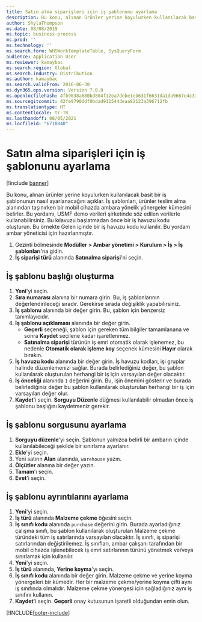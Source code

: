 ```yaml
---
title: Satın alma siparişleri için iş şablonunu ayarlama
description: Bu konu, alınan ürünler yerine koyulurken kullanılacak basit bir iş şablonunun nasıl ayarlanacağını açıklar.
author: ShylaThompson
ms.date: 08/08/2019
ms.topic: business-process
ms.prod: ''
ms.technology: ''
ms.search.form: WHSWorkTemplateTable, SysQueryForm
audience: Application User
ms.reviewer: kamaybac
ms.search.region: Global
ms.search.industry: Distribution
ms.author: kamaybac
ms.search.validFrom: 2016-06-30
ms.dyn365.ops.version: Version 7.0.0
ms.openlocfilehash: 4fb9038a680bd804f12ea7debe1eb631f6631da1da9667e4c335ed8673a179f1
ms.sourcegitcommit: 42fe9790ddf0bdad911544deaa82123a396712fb
ms.translationtype: HT
ms.contentlocale: tr-TR
ms.lasthandoff: 08/05/2021
ms.locfileid: "6718840"
---
```

# <a name="set-up-a-work-template-for-purchase-orders"></a>Satın alma siparişleri için iş şablonunu ayarlama

[!include [banner](../../includes/banner.md)]

Bu konu, alınan ürünler yerine koyulurken kullanılacak basit bir iş şablonunun nasıl ayarlanacağını açıklar. İş şablonları, ürünler teslim alma alanından taşınırken bir mobil cihazda ambara yönelik yönergeler kümesini belirler. Bu yordamı, USMF demo verileri şirketinde söz edilen verilerle kullanabilirsiniz. Bu kılavuzu başlatmadan önce bir iş havuzu kodu oluşturun. Bu örnekte Gelen içinde bir iş havuzu kodu kullanılır. Bu yordam ambar yöneticisi için hazırlanmıştır.

1. Gezinti bölmesinde **Modüller > Ambar yönetimi > Kurulum > İş > İş şablonları**'na gidin.
2. **İş siparişi türü** alanında **Satınalma siparişi**'ni seçin.

## <a name="create-a-work-template-header"></a>İş şablonu başlığı oluşturma
1. **Yeni**'yi seçin.
2. **Sıra numarası** alanına bir numara girin. Bu, iş şablonlarının değerlendirileceği sıradır. Gerekirse sırada değişiklik yapabilirsiniz.  
3. **İş şablonu** alanında bir değer girin. Bu, şablon için benzersiz tanımlayıcıdır.  
4. **İş şablonu açıklaması** alanında bir değer girin.
    - **Geçerli** seçeneği, şablon için gereken tüm bilgiler tamamlanana ve sonra **Kaydet** seçilene kadar işaretlenmez.  
    - **Satınalma siparişi** türünün iş emri otomatik olarak işlenemez, bu nedenle **Otomatik olarak işleme koy** seçenek kümesini **Hayır** olarak bırakın.  
5. **İş havuzu kodu** alanında bir değer girin. İş havuzu kodları, işi gruplar halinde düzenlemenizi sağlar. Burada belirlediğiniz değer, bu şablon kullanılarak oluşturulan herhangi bir iş için varsayılan değer olacaktır.  
6. **İş önceliği** alanında `1` değerini girin. Bu, işin önemini gösterir ve burada belirlediğiniz değer bu şablon kullanılarak oluşturulan herhangi bir iş için varsayılan değer olur.  
7. **Kaydet**'i seçin. **Sorguyu Düzenle** düğmesi kullanılabilir olmadan önce iş şablonu başlığını kaydetmeniz gerekir.  

## <a name="set-up-the-query-for-the-work-template"></a>İş şablonu sorgusunu ayarlama
1. **Sorguyu düzenle**'yi seçin. Şablonun yalnızca belirli bir ambarın içinde kullanılabileceği şekilde bir sınırlama ayarlanır.  
2. **Ekle**'yi seçin.
3. Yeni satırın **Alan** alanında, `warehouse` yazın.
4. **Ölçütler** alanına bir değer yazın.
5. **Tamam**'ı seçin.
6. **Evet**'i seçin.

## <a name="set-work-template-details"></a>İş şablonu ayrıntılarını ayarlama
1. **Yeni**'yi seçin.
2. **İş türü** alanında **Malzeme çekme** öğesini seçin.
3. **İş sınıfı kodu** alanında `purchase` değerini girin. Burada ayarladığınız çalışma sınıfı, bu şablon kullanılarak oluşturulan Malzeme çekme türündeki tüm iş satırlarında varsayılan olacaktır. İş sınıfı, iş siparişi satırlarından değiştirilemez. İş sınıfları, ambar çalışanı tarafından bir mobil cihazda işlenebilecek iş emri satırlarının türünü yönetmek ve/veya sınırlamak için kullanılır.  
4. **Yeni**'yi seçin.
5. **İş türü** alanında, **Yerine koyma**'yı seçin.
6. **İş sınıfı kodu** alanında bir değer girin. Malzeme çekme ve yerine koyma yönergeleri bir kümedir. Her bir malzeme çekme/yerine koyma çifti aynı iş sınıfında olmalıdır. Malzeme çekme yönergesi için sağladığınız aynı iş sınıfını kullanın.  
7. **Kaydet**'i seçin. **Geçerli** onay kutusunun işaretli olduğundan emin olun.  



[!INCLUDE[footer-include](../../../includes/footer-banner.md)]